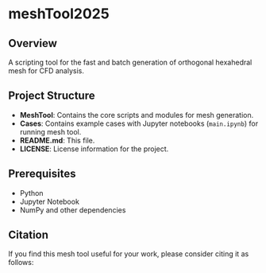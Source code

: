 # meshTool2025

## Overview
A scripting tool for the fast and batch generation of orthogonal hexahedral mesh for CFD analysis.

## Project Structure
- **MeshTool**: Contains the core scripts and modules for mesh generation.
- **Cases**: Contains example cases with Jupyter notebooks (`main.ipynb`) for running mesh tool.
- **README.md**: This file.
- **LICENSE**: License information for the project.

## Prerequisites
- Python
- Jupyter Notebook
- NumPy and other dependencies

## Citation
If you find this mesh tool useful for your work, please consider citing it as follows:
